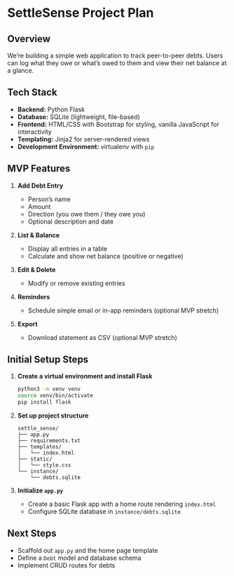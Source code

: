 # SettleSense Project Plan

## Overview

We’re building a simple web application to track peer-to-peer debts. Users can log what they owe or what’s owed to them and view their net balance at a glance.

## Tech Stack

* **Backend:** Python Flask
* **Database:** SQLite (lightweight, file-based)
* **Frontend:** HTML/CSS with Bootstrap for styling, vanilla JavaScript for interactivity
* **Templating:** Jinja2 for server-rendered views
* **Development Environment:** virtualenv with `pip`

## MVP Features

1. **Add Debt Entry**

   * Person’s name
   * Amount
   * Direction (you owe them / they owe you)
   * Optional description and date
2. **List & Balance**

   * Display all entries in a table
   * Calculate and show net balance (positive or negative)
3. **Edit & Delete**

   * Modify or remove existing entries
4. **Reminders**

   * Schedule simple email or in-app reminders (optional MVP stretch)
5. **Export**

   * Download statement as CSV (optional MVP stretch)

## Initial Setup Steps

1. **Create a virtual environment and install Flask**

   ```bash
   python3 -m venv venv
   source venv/bin/activate
   pip install flask
   ```
2. **Set up project structure**

   ```
   settle_sense/
   ├── app.py
   ├── requirements.txt
   ├── templates/
   │   └── index.html
   ├── static/
   │   └── style.css
   └── instance/
       └── debts.sqlite
   ```
3. **Initialize `app.py`**

   * Create a basic Flask app with a home route rendering `index.html`
   * Configure SQLite database in `instance/debts.sqlite`

## Next Steps

* Scaffold out `app.py` and the home page template
* Define a `Debt` model and database schema
* Implement CRUD routes for debts